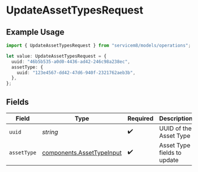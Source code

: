 # UpdateAssetTypesRequest

## Example Usage

```typescript
import { UpdateAssetTypesRequest } from "servicem8/models/operations";

let value: UpdateAssetTypesRequest = {
  uuid: "46b5b535-a0d0-4436-ad42-246c98a238ec",
  assetType: {
    uuid: "123e4567-dd42-47d6-940f-2321762aeb3b",
  },
};
```

## Fields

| Field                                                                  | Type                                                                   | Required                                                               | Description                                                            |
| ---------------------------------------------------------------------- | ---------------------------------------------------------------------- | ---------------------------------------------------------------------- | ---------------------------------------------------------------------- |
| `uuid`                                                                 | *string*                                                               | :heavy_check_mark:                                                     | UUID of the Asset Type                                                 |
| `assetType`                                                            | [components.AssetTypeInput](../../models/components/assettypeinput.md) | :heavy_check_mark:                                                     | Asset Type fields to update                                            |